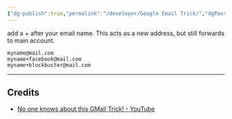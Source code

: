 ```yaml
---
{"dg-publish":true,"permalink":"/developer/Google Email Trick/","dgPassFrontmatter":true}
---
```




add a + after your email name. This acts as a new address, but still forwards to main account. 

```shell
myname@mail.com 
myname+facebook@mail.com 
myname+blockbuster@mail.com
```

---
## Credits
- [No one knows about this GMail Trick! - YouTube](https://www.youtube.com/shorts/jTxRCEpUgt0)